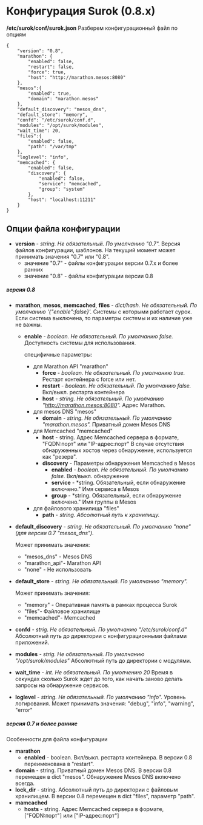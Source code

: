 # Конфигурация Surok (0.8.x)
**/etc/surok/conf/surok.json** Разберем конфигурационный файл по опциям
```
{
    "version": "0.8",
    "marathon": {
        "enabled": false,
        "restart": false,
        "force": true,
        "host": "http://marathon.mesos:8080"
    },
    "mesos":{
        "enabled": true,
        "domain": "marathon.mesos"
    },
    "default_discovery": "mesos_dns",
    "default_store": "memory",
    "confd": "/etc/surok/conf.d",
    "modules": "/opt/surok/modules",
    "wait_time": 20,
    "files":{
        "enabled": false,
        "path": "/var/tmp"
    },
    "loglevel": "info",
    "memcached": {
        "enabled": false,
        "discovery": {
            "enabled": false,
            "service": "memcached",
            "group": "system"
        },
        "host": "localhost:11211"
    }
}
```
## Опции файла конфигурации
* **version** - *string. Не обязательный. По умолчанию "0.7".*
Версия файлов конфигурации, шаблонов. На текущий момент может принимать значения "0.7" или "0.8".
  * значение "0.7" - файлы конфигурации версии 0.7.х и более ранних
  * значение "0.8" - файлы конфигурации версии 0.8

##### версия 0.8
* **marathon**, **mesos**, **memcached**, **files** - *dict/hash. Не обязательный. По умолчанию '{"enable":false}'.*
Системы с которыми работает сурок. Если система выключена, то параметры системы и их наличие уже не важны.
  * **enable** - *boolean. Не обязательный. По умолчанию false.*
    Доступность системы для использования.

    специфичные параметры:
    * для Marathon API "marathon"
      * **force** - *boolean. Не обязательный. По умолчанию true.*
        Рестарт контейнера с force или нет.
      * **restart** - *boolean. Не обязательный. По умолчанию false.*
        Вкл/выкл. рестарта контейнера
      * **host** - *string. Не обязательный. По умолчанию "http://marathon.mesos:8080".*
        Адрес Marathon.
    * для mesos DNS "mesos"
      * **domain** - *string. Не обязательный. По умолчанию "marathon.mesos".*
        Приватный домен Mesos DNS
    * для Memcached "memcached"
      * **host** - string. Адрес Memcached сервера в формате, "FQDN:порт" или "IP-адрес:порт"
                   В случае отсутствия обнаруженных хостов через обнаружение, используется как "резерв".
      * **discovery** - Параметры обнаружения Memcached в Mesos
        * **enabled** - *boolean. Не обязательный. По умолчанию false.*
           Вкл/выкл. обнаружение
        * **service** - *string. Обязательный, если обнаружение включено."
           Имя сервиса в Mesos
        * **group** - *string. Обязательный, если обнаружение включено."
           Имя группы в Mesos
    * для файлового хранилища "files"
      * **path** - *string. Абсолютный путь к хранилищу.*

* **default_discovery** - *string. Не обязательный. По умолчанию "none"(для версии 0.7 "mesos_dns").*

  Может принимать значения:
  * "mesos_dns" - Mesos DNS
  * "marathon_api"- Marathon API
  * "none" - Не использовать
* **default_store** - *string. Не обязательный. По умолчанию "memory".*

  Может принимать значения:
  * "memory" - Оперативная память в рамках процесса Surok
  * "files"- Файловое хранилище
  * "memcached"- Memcached
* **confd** - *strig. Не обязательный. По умолчанию "/etc/surok/conf.d"*
  Абсолютный путь до директории с конфигурационными файлами приложений.
* **modules** - *strig. Не обязательный. По умолчанию "/opt/surok/modules"*
  Абсолютный путь до директории с модулями.
* **wait_time** - *int. Не обязательный. По умолчению 20*
  Время в секундах сколько Surok ждет до того, как начать заново делать запросы на обнаружение сервисов.
* **loglevel** - *string. Не обязательный. По умолчанию "info".*
  Уровень логирования. Может принимать значения: "debug", "info", "warning", "error"

##### версия 0.7 и более ранние
Особенности для файла конфигурации
* **marathon**
  * **enabled** - boolean. Вкл/выкл. рестарта контейнера. В версии 0.8 переименована в "restart".
* **domain** - string. Приватный домен Mesos DNS. В версии 0.8 перемещен в dict "mesos".
  Обнаружение Mesos DNS включено всегда.
* **lock_dir** - string. Абсолютный путь до директории с файловым хранилищем.
  В версии 0.8 перемещен в dict "files", параметр "path".
* **mamcached**
  * **hosts** - string. Адрес Memcached сервера в формате, ["FQDN:порт"] или ["IP-адрес:порт"]
